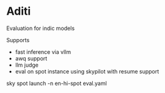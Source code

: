 # Aditi

Evaluation for indic models

Supports 
- fast inference via vllm
- awq support
- llm judge 
- eval on spot instance using skypilot with resume support



sky spot launch -n en-hi-spot eval.yaml